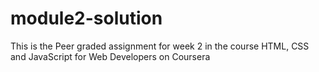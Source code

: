 # module2-solution
This is the Peer graded assignment for week 2 in the course HTML, CSS and JavaScript for Web Developers on Coursera
